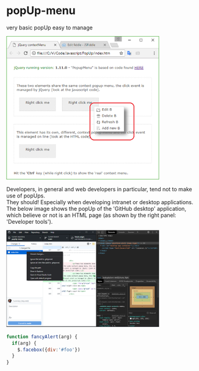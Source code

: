 # popUp-menu
very basic popUp easy to manage


<img src="PopUp-menu.png" alt="drawing" width="400"/>
<!-- ![GitHub](/PopUp-menu.png =10x) -->
<!-- # Format: ![Alt Text](url) -->


Developers, in general and web developers in particular, tend not to make use of popUps.<br>
They should! Especially when developing intranet or desktop applications.<br>
The below image shows the popUp of the 'GitHub desktop' application, which believe or not is an HTML page (as shown by the right panel: 'Developer tools').

<img src="gitHub-desktop.F12.png" alt="drawing" width="400"/>
<!-- ![GitHub](/gitHub-desktop.F12.png) -->

```javascript
function fancyAlert(arg) {
  if(arg) {
    $.facebox({div:'#foo'})
  }
}
```
